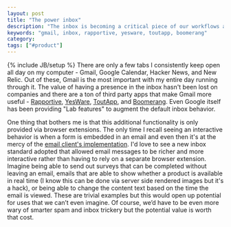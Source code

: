 ```yaml
---
layout: post
title: "The power inbox"
description: "The inbox is becoming a critical piece of our workflows and we need to have better standards to add functionality rather than relying on 3rd party apps."
keywords: "gmail, inbox, rapportive, yesware, toutapp, boomerang"
category:
tags: ["#product"]
---
```

{% include JB/setup %}
There are only a few tabs I consistently keep open all day on my computer - Gmail, Google Calendar, Hacker News, and New Relic. Out of these, Gmail is the most important with my entire day running through it. The value of having a presence in the inbox hasn't been lost on companies and there are a ton of third party apps that make Gmail more useful - <a href="http://rapportive.com/" target="_blank">Rapportive</a>, <a href="http://www.yesware.com/" target="_blank">YesWare</a>, <a href="http://www1.toutapp.com/" target="_blank">ToutApp</a>, and <a href="http://www.baydin.com/" target="_blank">Boomerang</a>. Even Google itself has been providing "Lab features" to augment the default inbox behavior.

One thing that bothers me is that this additional functionality is only provided via browser extensions. The only time I recall seeing an interactive behavior is when a form is embedded in an email and even then it's at the mercy of the <a href="http://www.campaignmonitor.com/blog/post/2435/how-forms-perform-in-html-emai/" target="_blank">email client's implementation</a>. I'd love to see a new inbox standard adopted that allowed email messages to be richer and more interactive rather than having to rely on a separate browser extension. Imagine being able to send out surveys that can be completed without leaving an email, emails that are able to show whether a product is available in real time (I know this can be done via server side rendered images but it's a hack), or being able to change the content text based on the time the email is viewed. These are trivial examples but this would open up potential for uses that we can’t even imagine. Of course, we’d have to be even more wary of smarter spam and inbox trickery but the potential value is worth that cost.